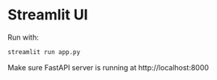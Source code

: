 # Streamlit UI

Run with:
```bash
streamlit run app.py
```
Make sure FastAPI server is running at http://localhost:8000